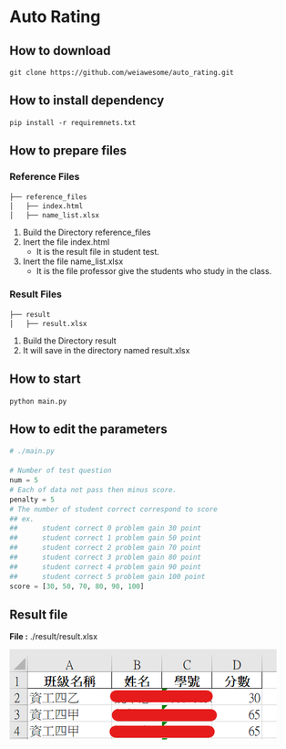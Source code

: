 # Auto Rating
## How to download
```shell
git clone https://github.com/weiawesome/auto_rating.git
```
## How to install dependency
```shell
pip install -r requiremnets.txt
```
## How to prepare files
### Reference Files
```
├── reference_files
│   ├── index.html
│   ├── name_list.xlsx
```
1. Build the Directory reference_files
2. Inert the file index.html
   * It is the result file in student test.
3. Inert the file name_list.xlsx
   * It is the file professor give the students who study in the class.
### Result Files
```
├── result
│   ├── result.xlsx
```
1. Build the Directory result
2. It will save in the directory named result.xlsx

## How to start
```shell
python main.py
```

## How to edit the parameters
```python
# ./main.py

# Number of test question
num = 5
# Each of data not pass then minus score. 
penalty = 5
# The number of student correct correspond to score
## ex.
##      student correct 0 problem gain 30 point
##      student correct 1 problem gain 50 point
##      student correct 2 problem gain 70 point
##      student correct 3 problem gain 80 point
##      student correct 4 problem gain 90 point
##      student correct 5 problem gain 100 point
score = [30, 50, 70, 80, 90, 100]
```

## Result file
**File :** ./result/result.xlsx

![img.png](asset/img.png)
